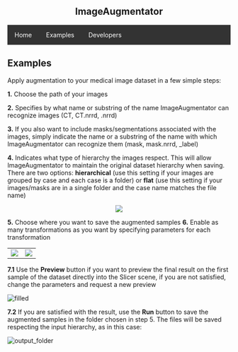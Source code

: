 <center><h2>ImageAugmentator</h2></center>

<style>
.navbar {
  list-style-type: none;
  margin: 0;
  padding: 0;
  overflow: hidden;
  background-color: #333;
}

.navbar li {  /* Target nested elements within the navbar */
  float: left;
}

.navbar li a {  /* Target links within the navbar */
  display: block;
  color: white;
  text-align: center;
  padding: 14px 16px;
  text-decoration: none;
}

/* Change the link color to #111 (black) on hover */
li a:hover {
  background-color: #111;
}
</style>

<ul class="navbar">
  <li><a href="https://ciroraggio.github.io/ImageAugmentator/index">Home</a></li>
  <li><a href="https://ciroraggio.github.io/ImageAugmentator/examples">Examples</a></li>
  <li><a href="https://ciroraggio.github.io/ImageAugmentator/developers">Developers</a></li>
</ul>

## Examples
Apply augmentation to your medical image dataset in a few simple steps:

**1.** Choose the path of your images

**2.** Specifies by what name or substring of the name ImageAugmentator can recognize images (CT, CT.nrrd, .nrrd)

**3.** If you also want to include masks/segmentations associated with the images, simply indicate the name or a substring of the name with which ImageAugmentator can recognize them (mask, mask.nrrd, _label)

**4.** Indicates what type of hierarchy the images respect. This will allow ImageAugmentator to maintain the original dataset hierarchy when saving. There are two options: **hierarchical** (use this setting if your images are grouped by case and each case is a folder) or **flat** (use this setting if your images/masks are in a single folder and the case name matches the file name)

<center>            
<img src="https://raw.githubusercontent.com/ciroraggio/ImageAugmentator/main/assets/ImageAugmentatorInputExample.png">
</center>

**5.** Choose where you want to save the augmented samples
**6.** Enable as many transformations as you want by specifying parameters for each transformation
<table>
    <tr>
        <td>
            <img src="https://raw.githubusercontent.com/ciroraggio/ImageAugmentator/main/assets/ImageAugmentatorEnableTransformsExample1.png">
        </td>
        <td>
            <img src="https://raw.githubusercontent.com/ciroraggio/ImageAugmentator/main/assets/ImageAugmentatorEnableTransformsExample2.png">
        </td>
    </tr>
</table>

**7.1** Use the **Preview** button if you want to preview the final result on the first sample of the dataset directly into the Slicer scene, if you are not satisfied, change the parameters and request a new preview

![filled](https://raw.githubusercontent.com/ciroraggio/ImageAugmentator/main/assets/ImageAugmentatorScreen.png)

**7.2** If you are satisfied with the result, use the **Run** button to save the augmented samples in the folder chosen in step 5. The files will be saved respecting the input hierarchy, as in this case:

![output_folder](https://raw.githubusercontent.com/ciroraggio/ImageAugmentator/main/assets/ImageAugmentatorOutputExample.png)